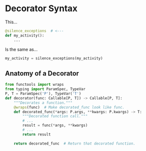 # Decorator Syntax

This...

```python
@silence_exceptions  # <---
def my_activity():
    ...
```

Is the same as...

```python
my_activity = silence_exceptions(my_activity)
```

## Anatomy of a Decorator

```python
from functools import wraps
from typing import ParamSpec, TypeVar
P, T = ParamSpec('P'), TypeVar('T')
def decorator(func: Callable[P, T]) -> Callable[P, T]:
    """Decorates a function."""
    @wraps(func)  # Make decorated_func look like func.
    def decorated_func(*args: P.args, **kwargs: P.kwargs) -> T:
        """Decorated function call."""
        # ...
        result = func(*args, **kwargs)
        # ...
        return result
    
    return decorated_func  # Return that decorated function.
```
